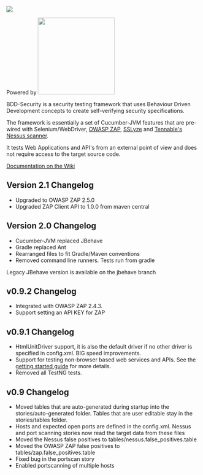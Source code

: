 
![](https://www.continuumsecurity.net/wp-content/uploads/2016/10/bdd-security160.png) 

Powered by <img src="https://cucumber.io/images/cucumber-logo.svg" width="200"/>

BDD-Security is a security testing framework that uses Behaviour Driven Development concepts to create self-verifying security specifications.

The framework is essentially a set of Cucumber-JVM features that are pre-wired with Selenium/WebDriver, [OWASP ZAP](https://www.owasp.org/index.php/OWASP_Zed_Attack_Proxy_Project), [SSLyze](https://github.com/nabla-c0d3/sslyze) and [Tennable's Nessus scanner](http://www.tenable.com/products/nessus-vulnerability-scanner).

It tests Web Applications and API's from an external point of view and does not require access to the target source code.

[Documentation on the Wiki](https://github.com/continuumsecurity/bdd-security/wiki)

## Version 2.1 Changelog
- Upgraded to OWASP ZAP 2.5.0
- Upgraded ZAP Client API to 1.0.0 from maven central

## Version 2.0 Changelog
- Cucumber-JVM replaced JBehave
- Gradle replaced Ant
- Rearranged files to fit Gradle/Maven conventions
- Removed command line runners. Tests run from gradle

Legacy JBehave version is available on the jbehave branch

## v0.9.2 Changelog
- Integrated with OWASP ZAP 2.4.3.
- Support setting an API KEY for ZAP

## v0.9.1 Changelog
- HtmlUnitDriver support, it is also the default driver if no other driver is specified in config.xml.  BIG speed improvements.
- Support for testing non-browser based web services and APIs.  See the [getting started guide](https://github.com/continuumsecurity/bdd-security/wiki/2-Getting-Started) for more details.
- Removed all TestNG tests.

## v0.9 Changelog
- Moved tables that are auto-generated during startup into the stories/auto-generated folder. Tables that are user editable stay in the stories/tables folder.
- Hosts and expected open ports are defined in the config.xml.  Nessus and port scanning stories now read the target data from these files
- Moved the Nessus false positives to tables/nessus.false_positives.table
- Moved the OWASP ZAP false positives to tables/zap.false_positives.table
- Fixed bug in the portscan story
- Enabled portscanning of multiple hosts
